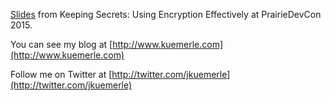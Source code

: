 [Slides](https://speakerdeck.com/jkuemerle/application-security-what-you-dont-know-can-hurt-you-2) from Keeping Secrets: Using Encryption Effectively at PrairieDevCon 2015.


You can see my blog at [http://www.kuemerle.com](http://www.kuemerle.com)


Follow me on Twitter at [http://twitter.com/jkuemerle](http://twitter.com/jkuemerle)


